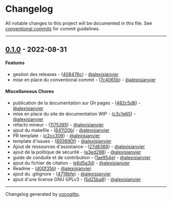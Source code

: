 # Changelog
All notable changes to this project will be documented in this file. See [conventional commits](https://www.conventionalcommits.org/) for commit guidelines.

- - -
## [0.1.0](https://github.com/incaya/projet-incaya/compare/e45a0cb285d1ec3004e7bd3b4c682ad40282250a..0.1.0) - 2022-08-31
#### Features
- gestion des releases - ([408476c](https://github.com/incaya/projet-incaya/commit/408476cb3f097f1e06cca0ca081b2d8239c4851d)) - [@alexisjanvier](https://github.com/alexisjanvier)
- mise en place du conventional commit - ([7c4065b](https://github.com/incaya/projet-incaya/commit/7c4065b5ac71d5681618eff60c1d4f8e44db93d9)) - [@alexisjanvier](https://github.com/alexisjanvier)
#### Miscellaneous Chores
- publication de la documentation sur Gh pages - ([482c5d8](https://github.com/incaya/projet-incaya/commit/482c5d821bac278ef0f38bddf7df749062f4f7de)) - [@alexisjanvier](https://github.com/alexisjanvier)
- mise en place du site de documentation WIP - ([c3c1e65](https://github.com/incaya/projet-incaya/commit/c3c1e65e7258a4db26b66a9cce0cbd40f8d8bb8d)) - [@alexisjanvier](https://github.com/alexisjanvier)
- refacto mineur - ([1175395](https://github.com/incaya/projet-incaya/commit/11753954683b72ee8cc97b4f942ce83c9c0327d9)) - [@alexisjanvier](https://github.com/alexisjanvier)
- ajout du makefile - ([641120b](https://github.com/incaya/projet-incaya/commit/641120b535554d0dba2c3f8b20356c158f8fd37c)) - [@alexisjanvier](https://github.com/alexisjanvier)
- PR template - ([c2cc309](https://github.com/incaya/projet-incaya/commit/c2cc3097d22ffdd8f1e4735eb75f107f371842fb)) - [@alexisjanvier](https://github.com/alexisjanvier)
- template d'issues - ([893690f](https://github.com/incaya/projet-incaya/commit/893690feaecbebd12ee38ddbed12e34ec9d7f6e7)) - [@alexisjanvier](https://github.com/alexisjanvier)
- Ajout de ressources d'assistance - ([27d8366](https://github.com/incaya/projet-incaya/commit/27d83663fc7ca3c0a2e06942e804a1e441baaacc)) - [@alexisjanvier](https://github.com/alexisjanvier)
- ajout de la politique de sécurité - ([a3ed298](https://github.com/incaya/projet-incaya/commit/a3ed29875313420d3130a49f59fbe841d6cac6e5)) - [@alexisjanvier](https://github.com/alexisjanvier)
- guide de conduite et de contribution - ([1ae954e](https://github.com/incaya/projet-incaya/commit/1ae954e509d849c8ee831cd191e279953779b8f2)) - [@alexisjanvier](https://github.com/alexisjanvier)
- ajout du fichier de citation - ([e6d5a3d](https://github.com/incaya/projet-incaya/commit/e6d5a3dea9e17744f836d5e28012acbdc3f3fb2c)) - [@alexisjanvier](https://github.com/alexisjanvier)
- Readme - ([d00f35b](https://github.com/incaya/projet-incaya/commit/d00f35bb028110ea0a245ac82db387609e4bda59)) - [@alexisjanvier](https://github.com/alexisjanvier)
- ajout du .gitignore - ([4719bfe](https://github.com/incaya/projet-incaya/commit/4719bfe200e25f5ea3f5b07bdf2913e2a855eaf0)) - [@alexisjanvier](https://github.com/alexisjanvier)
- ajout d'une license GNU GPLv3 - ([5d25ba8](https://github.com/incaya/projet-incaya/commit/5d25ba8b616e955ebef7e3c7f2282064e7693e42)) - [@alexisjanvier](https://github.com/alexisjanvier)

- - -

Changelog generated by [cocogitto](https://github.com/cocogitto/cocogitto).

